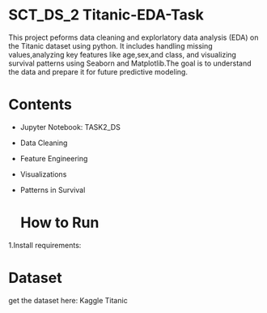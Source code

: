 # SCT_DS_2   Titanic-EDA-Task

This project peforms data cleaning and explorlatory data analysis (EDA) on the Titanic dataset using python. It includes handling missing values,analyzing key features like age,sex,and class, and visualizing survival patterns using Seaborn and Matplotlib.The goal is to understand the data and prepare it for future predictive modeling.

# Contents
* Jupyter Notebook: TASK2_DS
* Data Cleaning
* Feature Engineering
* Visualizations
* Patterns in Survival

  # How to Run
1.Install requirements:

# Dataset
get the dataset here: Kaggle Titanic
